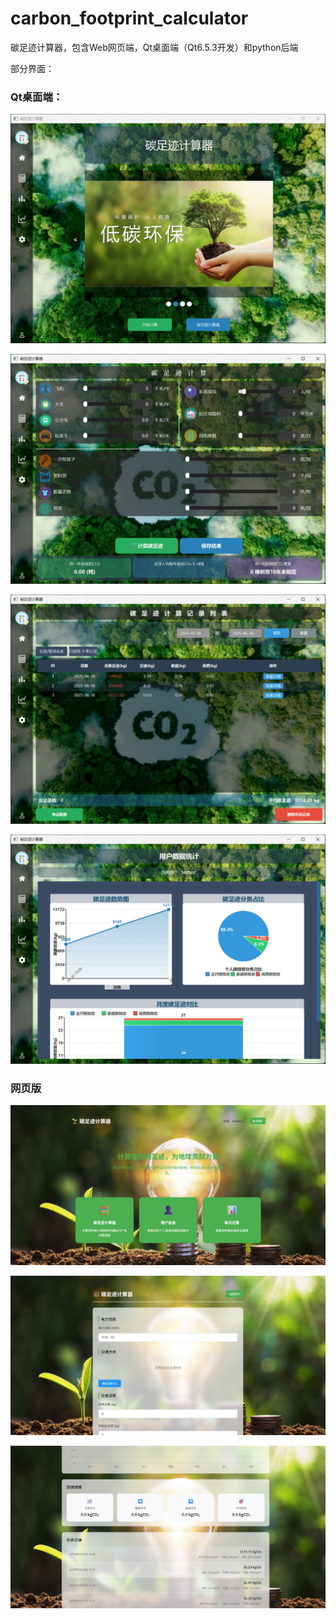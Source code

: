 # carbon_footprint_calculator
碳足迹计算器，包含Web网页端，Qt桌面端（Qt6.5.3开发）和python后端

部分界面：

### Qt桌面端：

![image-20250630160525872](img/image-20250630160525872.png)

![image-20250630160532944](img/image-20250630160532944.png)

![image-20250630160649881](img/image-20250630160649881.png)

![image-20250630160656447](img/image-20250630160656447.png)



### 网页版

![image-20250630160748286](img/image-20250630160748286.png)

![image-20250630160803378](img/image-20250630160803378.png)

![image-20250630160815911](img/image-20250630160815911.png)



